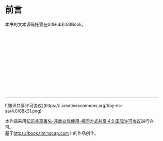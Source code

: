 # 前言


本书的文本源码托管在GitHub和GitBook。


<br />
<br />
<br />
<br />
<br />
<br />
<br />
<br />
<br />
<br />
<br />
<br />


---


<div align=left>![知识共享许可协议](https://i.creativecommons.org/l/by-nc-sa/4.0/88x31.png)

本作品采用<a rel="license" href="https://creativecommons.org/licenses/by-nc-sa/4.0/deed.zh">知识共享署名-非商业性使用-相同方式共享 4.0 国际许可协议</a>进行许可。<br />基于<a xmlns:dct="http://purl.org/dc/terms/" href="https://book.timingcap.com" rel="dct:source">https://book.timingcap.com</a>上的作品创作。